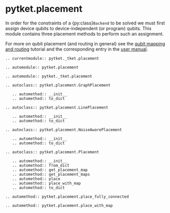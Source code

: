 # pytket.placement

In order for the constraints of a {py:class}`Backend` to be solved we must first assign device qubits to device-independent (or program) qubits.
This module contains three placement methods to perform such an assignment.

For more on qubit placement (and routing in general) see the [qubit mapping and routing](https://docs.quantinuum.com/tket/user-guide/examples/circuit_compilation/mapping_example.html) tutorial and the corresponding entry in the [user manual](https://docs.quantinuum.com/tket/user-guide/manual/manual_compiler.html#placement).

```{eval-rst}
.. currentmodule:: pytket._tket.placement
```

```{eval-rst}
.. automodule:: pytket.placement
```

```{eval-rst}
.. automodule:: pytket._tket.placement
```

```{eval-rst}
.. autoclass:: pytket.placement.GraphPlacement

   .. automethod:: __init__
   .. automethod:: to_dict
```

```{eval-rst}
.. autoclass:: pytket.placement.LinePlacement

   .. automethod:: __init__
   .. automethod:: to_dict
```

```{eval-rst}
.. autoclass:: pytket.placement.NoiseAwarePlacement

   .. automethod:: __init__
   .. automethod:: to_dict
```

```{eval-rst}
.. autoclass:: pytket.placement.Placement

   .. automethod:: __init__
   .. automethod:: from_dict
   .. automethod:: get_placement_map
   .. automethod:: get_placement_maps
   .. automethod:: place
   .. automethod:: place_with_map
   .. automethod:: to_dict
```

```{eval-rst}
.. automethod:: pytket.placement.place_fully_connected
```

```{eval-rst}
.. automethod:: pytket.placement.place_with_map
```
